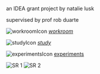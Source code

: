 an IDEA grant project by natalie lusk

supervised by prof rob duarte


![workroomIcon](https://github.com/user-attachments/assets/9430668e-ca59-448e-93e7-7acacddddb5c)
[*workroom*](workroom.md)


![studyIcon](https://github.com/user-attachments/assets/329e539e-cd52-4356-af1d-2d9a126acf30)
[*study*](study.md)

![experimentsIcon](https://github.com/user-attachments/assets/83b5342b-9415-4850-a3e7-e0d673242361)
[experiments](experiments.md)

![SR 1](https://github.com/user-attachments/assets/be03494e-47cc-48a9-976a-1a75cadfac66)
![SR 2](https://github.com/user-attachments/assets/d2f0270e-96ef-4914-a0a0-fde3b0657301)
